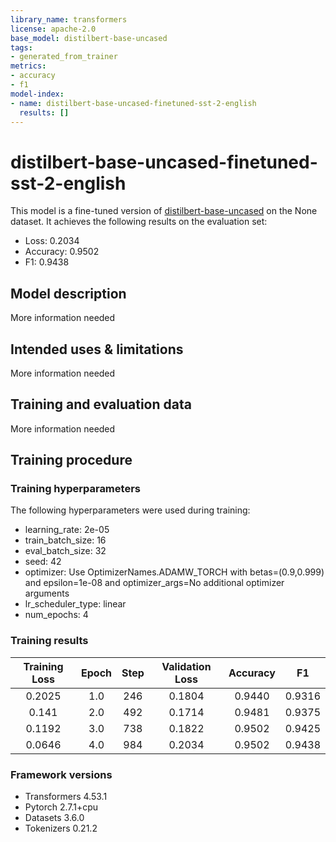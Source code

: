 ```yaml
---
library_name: transformers
license: apache-2.0
base_model: distilbert-base-uncased
tags:
- generated_from_trainer
metrics:
- accuracy
- f1
model-index:
- name: distilbert-base-uncased-finetuned-sst-2-english
  results: []
---
```


<!-- This model card has been generated automatically according to the information the Trainer had access to. You
should probably proofread and complete it, then remove this comment. -->

# distilbert-base-uncased-finetuned-sst-2-english

This model is a fine-tuned version of [distilbert-base-uncased](https://huggingface.co/distilbert-base-uncased) on the None dataset.
It achieves the following results on the evaluation set:
- Loss: 0.2034
- Accuracy: 0.9502
- F1: 0.9438

## Model description

More information needed

## Intended uses & limitations

More information needed

## Training and evaluation data

More information needed

## Training procedure

### Training hyperparameters

The following hyperparameters were used during training:
- learning_rate: 2e-05
- train_batch_size: 16
- eval_batch_size: 32
- seed: 42
- optimizer: Use OptimizerNames.ADAMW_TORCH with betas=(0.9,0.999) and epsilon=1e-08 and optimizer_args=No additional optimizer arguments
- lr_scheduler_type: linear
- num_epochs: 4

### Training results

| Training Loss | Epoch | Step | Validation Loss | Accuracy | F1     |
|:-------------:|:-----:|:----:|:---------------:|:--------:|:------:|
| 0.2025        | 1.0   | 246  | 0.1804          | 0.9440   | 0.9316 |
| 0.141         | 2.0   | 492  | 0.1714          | 0.9481   | 0.9375 |
| 0.1192        | 3.0   | 738  | 0.1822          | 0.9502   | 0.9425 |
| 0.0646        | 4.0   | 984  | 0.2034          | 0.9502   | 0.9438 |


### Framework versions

- Transformers 4.53.1
- Pytorch 2.7.1+cpu
- Datasets 3.6.0
- Tokenizers 0.21.2
